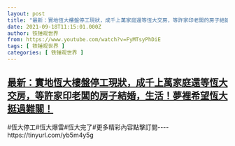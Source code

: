 ```yaml
---
layout: post
title: "最新：實地恆大樓盤停工現狀，成千上萬家庭還等恆大交房，等許家印老闆的房子結婚，生活！夢裡希望恆大挺過難關！"
date: 2021-09-18T11:15:01.000Z
author: 铁锤观世界
from: https://www.youtube.com/watch?v=FyMTsyPhDiE
tags: [ 铁锤观世界 ]
categories: [ 铁锤观世界 ]
---
```

<!--1631963701000-->
[最新：實地恆大樓盤停工現狀，成千上萬家庭還等恆大交房，等許家印老闆的房子結婚，生活！夢裡希望恆大挺過難關！](https://www.youtube.com/watch?v=FyMTsyPhDiE)
------

<div>
#恆大停工#恆大爆雷#恆大完了#更多精彩內容點擊訂閱----https://tinyurl.com/yb5m4y5g
</div>
